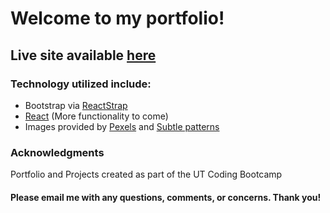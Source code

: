 # Welcome to my portfolio!

## Live site available [here](https://cmronk.github.io/reactPortfolio/)

### Technology utilized include: 
* Bootstrap via [ReactStrap](https://reactstrap.github.io/)
* [React](https://github.com/facebook/react) (More functionality to come)
* Images provided by [Pexels](https://www.pexels.com/) and [Subtle patterns](https://www.toptal.com/designers/subtlepatterns/)

### Acknowledgments 
Portfolio and Projects created as part of the UT Coding Bootcamp 

#### Please email me with any questions, comments, or concerns. Thank you! 
